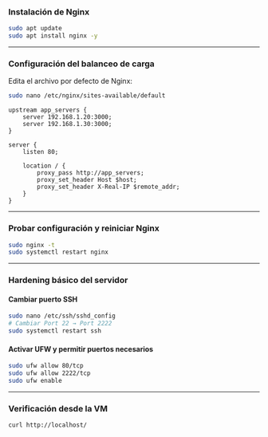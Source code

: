 ###  Instalación de Nginx

```bash
sudo apt update
sudo apt install nginx -y
```

---

###  Configuración del balanceo de carga

Edita el archivo por defecto de Nginx:

```bash
sudo nano /etc/nginx/sites-available/default
```


```nginx
upstream app_servers {
    server 192.168.1.20:3000;
    server 192.168.1.30:3000;
}

server {
    listen 80;

    location / {
        proxy_pass http://app_servers;
        proxy_set_header Host $host;
        proxy_set_header X-Real-IP $remote_addr;
    }
}
```

---

### Probar configuración y reiniciar Nginx

```bash
sudo nginx -t
sudo systemctl restart nginx
```

---

###  Hardening básico del servidor 

#### Cambiar puerto SSH 

```bash
sudo nano /etc/ssh/sshd_config
# Cambiar Port 22 → Port 2222
sudo systemctl restart ssh
```

#### Activar UFW y permitir puertos necesarios

```bash
sudo ufw allow 80/tcp
sudo ufw allow 2222/tcp     
sudo ufw enable
```

---

### Verificación desde la VM

```bash
curl http://localhost/
```


